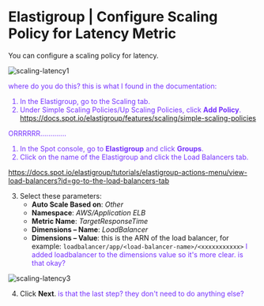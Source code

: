 <meta name="“robots”" content="“noindex”">

# Elastigroup | Configure Scaling Policy for Latency Metric

You can configure a scaling policy for latency. 
  
![scaling-latency1](https://github.com/spotinst/help/assets/167069628/bc4be548-a0d1-4fb3-85dd-0a32853d99c1)


<font color="#7632FE"> where do you do this? this is what I found in the documentation:
1. In the Elastigroup, go to the Scaling tab.
2. Under Simple Scaling Policies/Up Scaling Policies, click **Add Policy**.
https://docs.spot.io/elastigroup/features/scaling/simple-scaling-policies

ORRRRRR.............

1. In the Spot console, go to **Elastigroup** and click **Groups**.
2. Click on the name of the Elastigroup and click the Load Balancers tab.

https://docs.spot.io/elastigroup/tutorials/elastigroup-actions-menu/view-load-balancers?id=go-to-the-load-balancers-tab
</font>

3. Select these parameters:
    * **Auto Scale Based on**: <i>Other</i>
    * **Namespace**: <i>AWS/Application ELB</i>
    * **Metric Name**: <i>TargetResponseTime</i>
    * **Dimensions – Name**: <i>LoadBalancer</i>
    * **Dimensions – Value**: this is the ARN of the load balancer, for example: `loadbalancer/app/<load-balancer-name>/<xxxxxxxxxxx>`
<font color="#7632FE">I added loadbalancer to the dimensions value so it's more clear. is that okay?</font>

![scaling-latency3](https://github.com/spotinst/help/assets/167069628/e9de15c8-6714-4f8f-a458-d2b4e182cf03)

4. Click **Next**.
<font color="#7632FE">is that the last step? they don't need to do anything else?</font>
